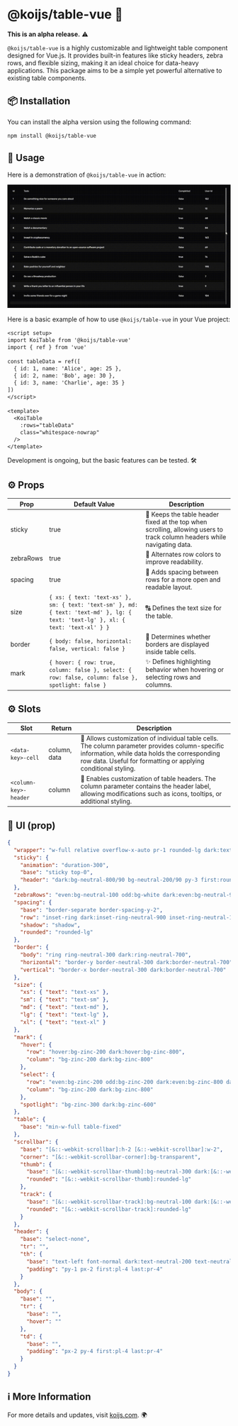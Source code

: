 # @koijs/table-vue 🚀

**This is an alpha release.** ⚠️

`@koijs/table-vue` is a highly customizable and lightweight table component designed for Vue.js. It provides built-in features like sticky headers, zebra rows, and flexible sizing, making it an ideal choice for data-heavy applications. This package aims to be a simple yet powerful alternative to existing table components.

## 📦 Installation

You can install the alpha version using the following command:

```sh
npm install @koijs/table-vue
```

## 🚀 Usage

Here is a demonstration of `@koijs/table-vue` in action:

![Demo GIF](docs/table.gif)

Here is a basic example of how to use `@koijs/table-vue` in your Vue project:

```vue
<script setup>
import KoiTable from '@koijs/table-vue'
import { ref } from 'vue'

const tableData = ref([
  { id: 1, name: 'Alice', age: 25 },
  { id: 2, name: 'Bob', age: 30 },
  { id: 3, name: 'Charlie', age: 35 }
])
</script>

<template>
  <KoiTable
    :rows="tableData"
    class="whitespace-nowrap"
  />
</template>
```

Development is ongoing, but the basic features can be tested. 🛠️

## ⚙️ Props

| Prop       | Default Value   | Description |
|------------|-----------------|-------------|
| sticky     | true            | 📌 Keeps the table header fixed at the top when scrolling, allowing users to track column headers while navigating data. |
| zebraRows  | true            | 🎨 Alternates row colors to improve readability. |
| spacing    | true            | 📏 Adds spacing between rows for a more open and readable layout. |
| size       | `{ xs: { text: 'text-xs' }, sm: { text: 'text-sm' }, md: { text: 'text-md' }, lg: { text: 'text-lg' }, xl: { text: 'text-xl' } }` | 🔠 Defines the text size for the table. |
| border     | `{ body: false, horizontal: false, vertical: false }` | 🔲 Determines whether borders are displayed inside table cells. |
| mark       | `{ hover: { row: true, column: false }, select: { row: false, column: false }, spotlight: false }` | ✨ Defines highlighting behavior when hovering or selecting rows and columns. |

## ⚙️ Slots

| Slot       | Return   | Description |
|------------|-----------------|-------------|
| `<data-key>-cell`      | column, data            | 🎨  Allows customization of individual table cells. The column parameter provides column-specific information, while data holds the corresponding row data. Useful for formatting or applying conditional styling. |
| `<column-key>-header`  | column            | 📌 Enables customization of table headers. The column parameter contains the header label, allowing modifications such as icons, tooltips, or additional styling. |

## 🎨 UI (prop)

```json
{
  "wrapper": "w-full relative overflow-x-auto pr-1 rounded-lg dark:text-white text-black",
  "sticky": {
    "animation": "duration-300",
    "base": "sticky top-0",
    "header": "dark:bg-neutral-800/90 bg-neutral-200/90 py-3 first:rounded-l-lg last:rounded-r-lg"
  },
  "zebraRows": "even:bg-neutral-100 odd:bg-white dark:even:bg-neutral-900 dark:odd:bg-neutral-950",
  "spacing": {
    "base": "border-separate border-spacing-y-2",
    "row": "inset-ring dark:inset-ring-neutral-900 inset-ring-neutral-100",
    "shadow": "shadow",
    "rounded": "rounded-lg"
  },
  "border": {
    "body": "ring ring-neutral-300 dark:ring-neutral-700",
    "horizontal": "border-y border-neutral-300 dark:border-neutral-700",
    "vertical": "border-x border-neutral-300 dark:border-neutral-700"
  },
  "size": {
    "xs": { "text": "text-xs" },
    "sm": { "text": "text-sm" },
    "md": { "text": "text-md" },
    "lg": { "text": "text-lg" },
    "xl": { "text": "text-xl" }
  },
  "mark": {
    "hover": {
      "row": "hover:bg-zinc-200 dark:hover:bg-zinc-800",
      "column": "bg-zinc-200 dark:bg-zinc-800"
    },
    "select": {
      "row": "even:bg-zinc-200 odd:bg-zinc-200 dark:even:bg-zinc-800 dark:odd:bg-zinc-800",
      "column": "bg-zinc-200 dark:bg-zinc-800"
    },
    "spotlight": "bg-zinc-300 dark:bg-zinc-600"
  },
  "table": {
    "base": "min-w-full table-fixed"
  },
  "scrollbar": {
    "base": "[&::-webkit-scrollbar]:h-2 [&::-webkit-scrollbar]:w-2",
    "corner": "[&::-webkit-scrollbar-corner]:bg-transparent",
    "thumb": {
      "base": "[&::-webkit-scrollbar-thumb]:bg-neutral-300 dark:[&::-webkit-scrollbar-thumb]:bg-neutral-500",
      "rounded": "[&::-webkit-scrollbar-thumb]:rounded-lg"
    },
    "track": {
      "base": "[&::-webkit-scrollbar-track]:bg-neutral-100 dark:[&::-webkit-scrollbar-track]:bg-neutral-700",
      "rounded": "[&::-webkit-scrollbar-track]:rounded-lg"
    }
  },
  "header": {
    "base": "select-none",
    "tr": "",
    "th": {
      "base": "text-left font-normal dark:text-neutral-200 text-neutral-800 whitespace-nowrap",
      "padding": "py-1 px-2 first:pl-4 last:pr-4"
    }
  },
  "body": {
    "base": "",
    "tr": {
      "base": "",
      "hover": ""
    },
    "td": {
      "base": "",
      "padding": "px-2 py-4 first:pl-4 last:pr-4"
    }
  }
}
```

## ℹ️ More Information

For more details and updates, visit [koijs.com](https://koijs.com). 🌍
